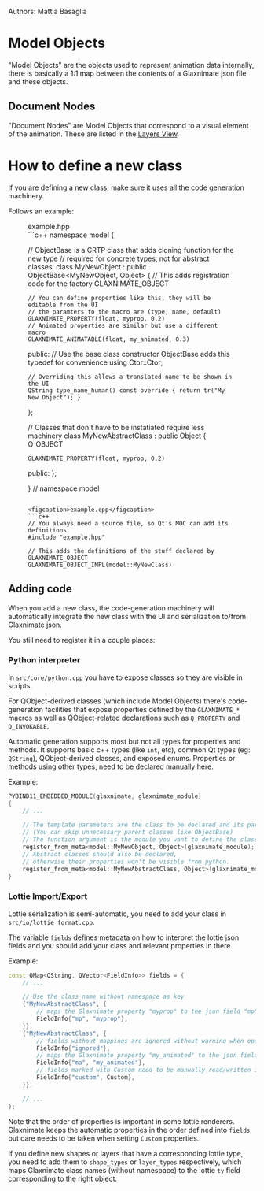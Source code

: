 Authors: Mattia Basaglia

# Model Objects

"Model Objects" are the objects used to represent animation data internally,
there is basically a 1:1 map between the contents of a Glaxnimate json file
and these objects.

## Document Nodes

"Document Nodes" are Model Objects that correspond to a visual element of the
animation. These are listed in the [Layers View](../../ui/docks.md#layers).

# How to define a new class

If you are defining a new class, make sure it uses all the code generation machinery.

Follows an example:

<figure>
<figcaption>example.hpp</figcaption>
```c++
namespace model {


// ObjectBase is a CRTP class that adds cloning function for the new type
// required for concrete types, not for abstract classes.
class MyNewObject : public ObjectBase<MyNewObject, Object>
{
    // This adds registration code for the factory
    GLAXNIMATE_OBJECT

    // You can define properties like this, they will be editable from the UI
    // the paramters to the macro are (type, name, default)
    GLAXNIMATE_PROPERTY(float, myprop, 0.2)
    // Animated properties are similar but use a different macro
    GLAXNIMATE_ANIMATABLE(float, my_animated, 0.3)

public:
    // Use the base class constructor ObjectBase adds this typedef for convenience
    using Ctor::Ctor;

    // Overriding this allows a translated name to be shown in the UI
    QString type_name_human() const override { return tr("My New Object"); }

};

// Classes that don't have to be instatiated require less machinery
class MyNewAbstractClass : public Object
{
    Q_OBJECT

    GLAXNIMATE_PROPERTY(float, myprop, 0.2)

public:
};

} // namespace model
```

<figcaption>example.cpp</figcaption>
```c++
// You always need a source file, so Qt's MOC can add its definitions
#include "example.hpp"

// This adds the definitions of the stuff declared by GLAXNIMATE_OBJECT
GLAXNIMATE_OBJECT_IMPL(model::MyNewClass)

```
</figure>

## Adding code

When you add a new class, the code-generation machinery will automatically
integrate the new class with the UI and serialization to/from Glaxnimate json.

You still need to register it in a couple places:

### Python interpreter

In `src/core/python.cpp` you have to expose classes so they are visible in scripts.

For QObject-derived classes (which include Model Objects) there's code-generation
facilities that expose properties defined by the `GLAXNIMATE_*` macros as
well as QObject-related declarations such as `Q_PROPERTY` and `Q_INVOKABLE`.

Automatic generation supports most but not all types for properties and methods.
It supports basic c++ types (like `int`, etc), common Qt types (eg: `QString`),
QObject-derived classes, and exposed enums.
Properties or methods using other types, need to be declared manually here.

Example:

```c++
PYBIND11_EMBEDDED_MODULE(glaxnimate, glaxnimate_module)
{
    // ...

    // The template parameters are the class to be declared and its parent
    // (You can skip unnecessary parent classes like ObjectBase)
    // The function argument is the module you want to define the class into.
    register_from_meta<model::MyNewObject, Object>(glaxnimate_module);
    // Abstract classes should also be declared,
    // otherwise their properties won't be visible from python.
    register_from_meta<model::MyNewAbstractClass, Object>(glaxnimate_module);
}
```

### Lottie Import/Export

Lottie serialization is semi-automatic, you need to add your class in
`src/io/lottie_format.cpp`.

The variable `fields` defines metadata on how to interpret the lottie json fields
and you should add your class and relevant properties in there.

Example:

```c++
const QMap<QString, QVector<FieldInfo>> fields = {
    // ...

    // Use the class name without namespace as key
    {"MyNewAbstractClass", {
        // maps the Glaxnimate property "myprop" to the json field "mp"
        FieldInfo{"mp", "myprop"},
    }},
    {"MyNewAbstractClass", {
        // fields without mappings are ignored without warning when opening files
        FieldInfo{"ignored"},
        // maps the Glaxnimate property "my_animated" to the json field "ma"
        FieldInfo{"ma", "my_animated"},
        // fields marked with Custom need to be manually read/written in the lottie code
        FieldInfo{"custom", Custom},
    }},

    // ...
};
```

Note that the order of properties is important in some lottie renderers.
Glaxnimate keeps the automatic properties in the order defined into `fields`
but care needs to be taken when setting `Custom` properties.

If you define new shapes or layers that have a corresponding lottie type,
you need to add them to `shape_types` or `layer_types` respectively,
which maps Glaxnimate class names (without namespace) to the lottie `ty` field
corresponding to the right object.

